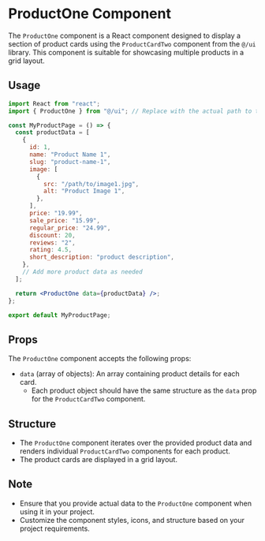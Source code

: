 # ProductOne Component

The `ProductOne` component is a React component designed to display a section of product cards using the `ProductCardTwo` component from the `@/ui` library. This component is suitable for showcasing multiple products in a grid layout.

## Usage

```jsx
import React from "react";
import { ProductOne } from "@/ui"; // Replace with the actual path to the ProductOne component

const MyProductPage = () => {
  const productData = [
    {
      id: 1,
      name: "Product Name 1",
      slug: "product-name-1",
      image: [
        {
          src: "/path/to/image1.jpg",
          alt: "Product Image 1",
        },
      ],
      price: "19.99",
      sale_price: "15.99",
      regular_price: "24.99",
      discount: 20,
      reviews: "2",
      rating: 4.5,
      short_description: "product description",
    },
    // Add more product data as needed
  ];

  return <ProductOne data={productData} />;
};

export default MyProductPage;
```

## Props

The `ProductOne` component accepts the following props:

- `data` (array of objects): An array containing product details for each card.
  - Each product object should have the same structure as the `data` prop for the `ProductCardTwo` component.

## Structure

- The `ProductOne` component iterates over the provided product data and renders individual `ProductCardTwo` components for each product.
- The product cards are displayed in a grid layout.

## Note

- Ensure that you provide actual data to the `ProductOne` component when using it in your project.
- Customize the component styles, icons, and structure based on your project requirements.
